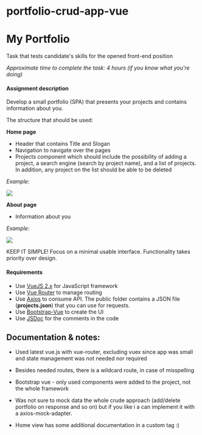 # portfolio-crud-app-vue

# My Portfolio

Task that tests candidate's skills for the opened front-end position

_Approximate time to complete the task: 4 hours (if you know what you're doing)_

#### Assignment description

Develop a small portfolio (SPA) that presents your projects and contains information about you.

The structure that should be used: 

**Home page**

- Header that contains Title and Slogan
- Navigation to navigate over the pages
- Projects component which should include the possibility of adding a project, a search engine (search by project name), and a list of projects. In addition, any project on the list should be able to be deleted

_Example:_

![](docs/home.png) 

**About page**

- Information about you

_Example:_

![](docs/about.png) 

KEEP IT SIMPLE! Focus on a minimal usable interface. Functionality takes priority over design.

#### Requirements

- Use [VueJS 2.x](https://vuejs.org/) for JavaScript framework
- Use [Vue Router](https://github.com/vuejs/vue-router) to manage routing
- Use [Axios](https://github.com/axios/axios) to consume API. The public folder contains a JSON file (**projects.json**) that you can use for requests.
- Use [Bootstrap-Vue](https://bootstrap-vue.js.org/) to create the UI
- Use [JSDoc](http://usejsdoc.org/) for the comments in the code


Documentation & notes:
------

* Used latest vue.js with vue-router, excluding vuex since app was small
and state management was not needed nor required
* Besides needed routes, there is a wildcard route, in case of misspelling
* Bootstrap vue - only used components were added to the project, not the 
whole framework

* Was not sure to mock data the whole crude approach (add/delete portfolio on
 response and so on) but if you like i a can implement it with a axios-mock-adapter.
* Home view has some additional documentation in a custom tag :)

